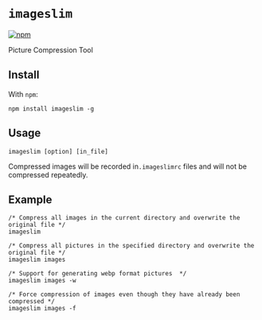# `imageslim`

[![npm](https://img.shields.io/npm/v/imageslim.svg?style=flat-square)](https://npmjs.org/imageslim)

Picture Compression Tool

## Install

With `npm`:

```
npm install imageslim -g
```


## Usage

```
imageslim [option] [in_file]
```
Compressed images will be recorded in`.imageslimrc` files and will not be compressed repeatedly.


## Example
```
/* Compress all images in the current directory and overwrite the original file */
imageslim 		

/* Compress all pictures in the specified directory and overwrite the original file */
imageslim images

/* Support for generating webp format pictures  */
imageslim images -w

/* Force compression of images even though they have already been compressed */
imageslim images -f
```
